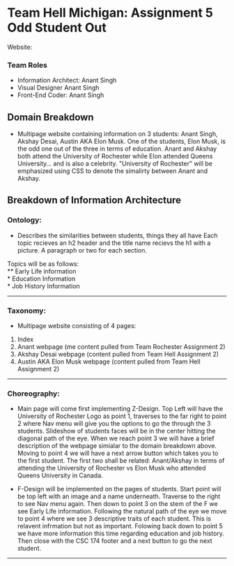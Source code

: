 # Team Hell Michigan: Assignment 5 Odd Student Out 

Website: 

### Team Roles 
- Information Architect: Anant Singh 
- Visual Designer Anant Singh 
- Front-End Coder: Anant Singh
## Domain Breakdown 

 * Multipage website containing information on 3 students: Anant Singh, Akshay Desai, Austin AKA Elon Musk. One of the students, Elon Musk, is the odd one out of the three in terms of education. Anant and Akshay both attend the University of Rochester while Elon attended Queens University… and is also a celebrity. "University of Rochester" will be emphasized using CSS to denote the simalirty between Anant and Akshay.

## Breakdown of Information Architecture

### Ontology: 
* Describes the similarities between students, things they all have Each topic recieves an h2 header and the title name recievs the h1 with a picture. A paragraph or two for each section.

Topics will be as follows:   
	** Early Life information  
	* Education Information  
	* Job History Information    
 
	
---  

### Taxonomy:
* Multipage website consisting of 4 pages: 
1.	Index 
2.	Anant webpage (me content pulled from Team Rochester Assignment 2)
3.	Akshay Desai webpage (content pulled from Team Hell Assignment 2)
4.	Austin AKA Elon Musk webpage (content pulled from Team Hell Assignment 2)

---  

### Choreography:  
* Main page will come first implementing Z-Design. Top Left will have the University of Rochester Logo as point 1, traverses to the far right to point 2 where Nav menu will give you the options to go the through the 3 students. Slideshow of students faces will be in the center hitting the diagonal path of the eye. When we reach point 3 we will have a brief description of the webpage simialar to the domain breakdown above. Moving to point 4 we will have a next arrow button which takes you to the first student. The first two shall be related: Anant/Akshay in terms of attending the University of Rochester vs Elon Musk who attended Queens University in Canada.

* F-Design will be implemented on the pages of students. Start point will be top left with an image and a name underneath. Traverse to the right to see Nav menu again. Then down to point 3 on the stem of the F we see Early Life information. Following the natural path of the eye we move to point 4 where we see 3 descriptive traits of each student. This is relavent infrmation but not as important. Folowing back down to point 5 we have more information this time regarding education and job history. Then close with the CSC 174 footer and a next button to go the next student.

--- 
	 




